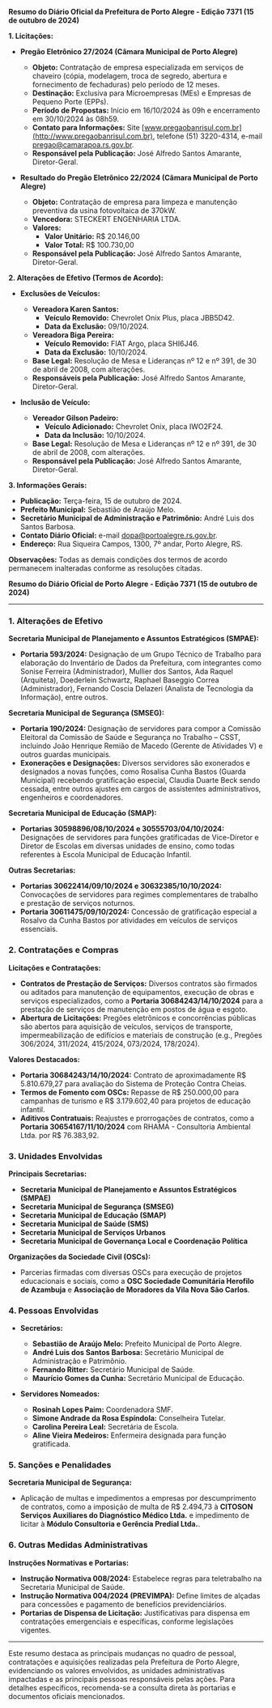 **Resumo do Diário Oficial da Prefeitura de Porto Alegre - Edição 7371 (15 de outubro de 2024)**

**1. Licitações:**

- **Pregão Eletrônico 27/2024 (Câmara Municipal de Porto Alegre)**
  - **Objeto:** Contratação de empresa especializada em serviços de chaveiro (cópia, modelagem, troca de segredo, abertura e fornecimento de fechaduras) pelo período de 12 meses.
  - **Destinação:** Exclusiva para Microempresas (MEs) e Empresas de Pequeno Porte (EPPs).
  - **Período de Propostas:** Início em 16/10/2024 às 09h e encerramento em 30/10/2024 às 08h59.
  - **Contato para Informações:** Site [www.pregaobanrisul.com.br](http://www.pregaobanrisul.com.br), telefone (51) 3220-4314, e-mail pregao@camarapoa.rs.gov.br.
  - **Responsável pela Publicação:** José Alfredo Santos Amarante, Diretor-Geral.

- **Resultado do Pregão Eletrônico 22/2024 (Câmara Municipal de Porto Alegre)**
  - **Objeto:** Contratação de empresa para limpeza e manutenção preventiva da usina fotovoltaica de 370kW.
  - **Vencedora:** STECKERT ENGENHARIA LTDA.
  - **Valores:**
    - **Valor Unitário:** R$ 20.146,00
    - **Valor Total:** R$ 100.730,00
  - **Responsável pela Publicação:** José Alfredo Santos Amarante, Diretor-Geral.

**2. Alterações de Efetivo (Termos de Acordo):**

- **Exclusões de Veículos:**
  - **Vereadora Karen Santos:**
    - **Veículo Removido:** Chevrolet Onix Plus, placa JBB5D42.
    - **Data da Exclusão:** 09/10/2024.
  - **Vereadora Biga Pereira:**
    - **Veículo Removido:** FIAT Argo, placa SHI6J46.
    - **Data da Exclusão:** 10/10/2024.
  - **Base Legal:** Resolução de Mesa e Lideranças nº 12 e nº 391, de 30 de abril de 2008, com alterações.
  - **Responsáveis pela Publicação:** José Alfredo Santos Amarante, Diretor-Geral.

- **Inclusão de Veículo:**
  - **Vereador Gilson Padeiro:**
    - **Veículo Adicionado:** Chevrolet Onix, placa IWO2F24.
    - **Data da Inclusão:** 10/10/2024.
  - **Base Legal:** Resolução de Mesa e Lideranças nº 12 e nº 391, de 30 de abril de 2008, com alterações.
  - **Responsável pela Publicação:** José Alfredo Santos Amarante, Diretor-Geral.

**3. Informações Gerais:**

- **Publicação:** Terça-feira, 15 de outubro de 2024.
- **Prefeito Municipal:** Sebastião de Araújo Melo.
- **Secretário Municipal de Administração e Patrimônio:** André Luis dos Santos Barbosa.
- **Contato Diário Oficial:** e-mail dopa@portoalegre.rs.gov.br.
- **Endereço:** Rua Siqueira Campos, 1300, 7º andar, Porto Alegre, RS.

**Observações:** Todas as demais condições dos termos de acordo permanecem inalteradas conforme as resoluções citadas.

**Resumo do Diário Oficial de Porto Alegre - Edição 7371 (15 de outubro de 2024)**

---

### **1. Alterações de Efetivo**

**Secretaria Municipal de Planejamento e Assuntos Estratégicos (SMPAE):**
- **Portaria 593/2024:** Designação de um Grupo Técnico de Trabalho para elaboração do Inventário de Dados da Prefeitura, com integrantes como Sonise Ferreira (Administrador), Mullier dos Santos, Ada Raquel (Arquiteta), Doederlein Schwartz, Raphael Baseggio Correa (Administrador), Fernando Coscia Delazeri (Analista de Tecnologia da Informação), entre outros.

**Secretaria Municipal de Segurança (SMSEG):**
- **Portaria 190/2024:** Designação de servidores para compor a Comissão Eleitoral da Comissão de Saúde e Segurança no Trabalho – CSST, incluindo João Henrique Remião de Macedo (Gerente de Atividades V) e outros guardas municipais.
- **Exonerações e Designações:** Diversos servidores são exonerados e designados a novas funções, como Rosalisa Cunha Bastos (Guarda Municipal) recebendo gratificação especial, Claudia Duarte Beck sendo cessada, entre outros ajustes em cargos de assistentes administrativos, engenheiros e coordenadores.

**Secretaria Municipal de Educação (SMAP):**
- **Portarias 30598896/08/10/2024 e 30555703/04/10/2024:** Designações de servidores para funções gratificadas de Vice-Diretor e Diretor de Escolas em diversas unidades de ensino, como todas referentes à Escola Municipal de Educação Infantil.

**Outras Secretarias:**
- **Portarias 30622414/09/10/2024 e 30632385/10/10/2024:** Convocações de servidores para regimes complementares de trabalho e prestação de serviços noturnos.
- **Portaria 30611475/09/10/2024:** Concessão de gratificação especial a Rosalvo da Cunha Bastos por atividades em veículos de serviços essenciais.

### **2. Contratações e Compras**

**Licitações e Contratações:**
- **Contratos de Prestação de Serviços:** Diversos contratos são firmados ou aditados para manutenção de equipamentos, execução de obras e serviços especializados, como a **Portaria 30684243/14/10/2024** para a prestação de serviços de manutenção em postos de água e esgoto.
- **Abertura de Licitações:** Pregões eletrônicos e concorrências públicas são abertos para aquisição de veículos, serviços de transporte, impermeabilização de edifícios e materiais de construção (e.g., Pregões 306/2024, 311/2024, 415/2024, 073/2024, 178/2024).

**Valores Destacados:**
- **Portaria 30684243/14/10/2024:** Contrato de aproximadamente R$ 5.810.679,27 para avaliação do Sistema de Proteção Contra Cheias.
- **Termos de Fomento com OSCs:** Repasse de R$ 250.000,00 para campanhas de turismo e R$ 3.179.602,40 para projetos de educação infantil.
- **Aditivos Contratuais:** Reajustes e prorrogações de contratos, como a **Portaria 30654167/11/10/2024** com RHAMA - Consultoria Ambiental Ltda. por R$ 76.383,92.

### **3. Unidades Envolvidas**

**Principais Secretarias:**
- **Secretaria Municipal de Planejamento e Assuntos Estratégicos (SMPAE)**
- **Secretaria Municipal de Segurança (SMSEG)**
- **Secretaria Municipal de Educação (SMAP)**
- **Secretaria Municipal de Saúde (SMS)**
- **Secretaria Municipal de Serviços Urbanos**
- **Secretaria Municipal de Governança Local e Coordenação Política**

**Organizações da Sociedade Civil (OSCs):**
- Parcerias firmadas com diversas OSCs para execução de projetos educacionais e sociais, como a **OSC Sociedade Comunitária Herofilo de Azambuja** e **Associação de Moradores da Vila Nova São Carlos**.

### **4. Pessoas Envolvidas**

- **Secretários:**
  - **Sebastião de Araújo Melo:** Prefeito Municipal de Porto Alegre.
  - **André Luis dos Santos Barbosa:** Secretário Municipal de Administração e Patrimônio.
  - **Fernando Ritter:** Secretário Municipal de Saúde.
  - **Maurício Gomes da Cunha:** Secretário Municipal de Educação.
  
- **Servidores Nomeados:**
  - **Rosinah Lopes Paim:** Coordenadora SMF.
  - **Simone Andrade da Rosa Espíndola:** Conselheira Tutelar.
  - **Carolina Pereira Leal:** Secretária de Escola.
  - **Aline Vieira Medeiros:** Enfermeira designada para função gratificada.

### **5. Sanções e Penalidades**

**Secretaria Municipal de Segurança:**
- Aplicação de multas e impedimentos a empresas por descumprimento de contratos, como a imposição de multa de R$ 2.494,73 à **CITOSON Serviços Auxiliares do Diagnóstico Médico Ltda.** e impedimento de licitar à **Módulo Consultoria e Gerência Predial Ltda.**.

### **6. Outras Medidas Administrativas**

**Instruções Normativas e Portarias:**
- **Instrução Normativa 008/2024:** Estabelece regras para teletrabalho na Secretaria Municipal de Saúde.
- **Instrução Normativa 004/2024 (PREVIMPA):** Define limites de alçadas para concessões e pagamento de benefícios previdenciários.
- **Portarias de Dispensa de Licitação:** Justificativas para dispensa em contratações emergenciais e específicas, conforme legislações vigentes.

---

Este resumo destaca as principais mudanças no quadro de pessoal, contratações e aquisições realizadas pela Prefeitura de Porto Alegre, evidenciando os valores envolvidos, as unidades administrativas impactadas e as principais pessoas responsáveis pelas ações. Para detalhes específicos, recomenda-se a consulta direta às portarias e documentos oficiais mencionados.